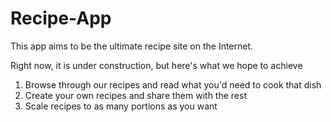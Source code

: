 # Recipe-App
This app aims to be the ultimate recipe site on the Internet.

Right now, it is under construction, but here's what we hope to achieve

 1. Browse through our recipes and read what you'd need to cook that dish
 2. Create your own recipes and share them with the rest
 3. Scale recipes to as many portions as you want
